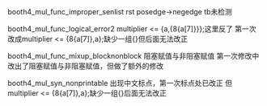 booth4_mul_func_improper_senlist
rst posedge->negedge tb未检测

booth4_mul_func_logical_error2
multiplier <= {a,{8{a[7]}}};这里反了  第一次改成multiplier <= {8{a[7]},a};缺少一组{}但后面无法改正

booth4_mul_func_mixup_blocknonblock
阻塞赋值与非阻塞赋值 第一次修改中改出了阻塞赋值与非阻塞赋值，但做了额外的修改

booth4_mul_syn_nonprintable
出现中文标点，第一次标点处已改正 但multiplier <= {8{a[7]},a};缺少一组{}后面无法改正